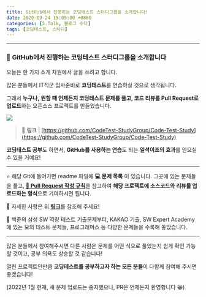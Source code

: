 ```yaml
---
title: GitHub에서 진행하는 코딩테스트 스터디그룹을 소개합니다!
date: 2020-09-24 15:05:00 +0800
categories: [5.Talk, 블로그 수다]
tags: [코딩테스트, 스터디]
---
```


---

### 🌠 **GitHub에서 진행하는 코딩테스트 스터디그룹을 소개합니다**

오늘은 한 가지 소개 차원에서 글을 쓰려고 합니다.

많은 분들께서 IT직군 입사준비로 **코딩테스트**를 연습하실 것으로 생각됩니다.

그래서 **누구나,** **원할 때 언제든지 코딩테스트 문제를 풀고, 코드 리뷰를 Pull Request로 업로드**하는 오픈소스 프로젝트를 만들었습니다.

![](https://camo.githubusercontent.com/036adcc91c3c4c63ec4bd0717cec45a2c40f3dc0/68747470733a2f2f692e696d6775722e636f6d2f644643354262742e706e67)

> 🔗 **링크** | [https://github.com/CodeTest-StudyGroup/Code-Test-Study](https://github.com/CodeTest-StudyGroup/Code-Test-Study)

**코딩테스트 공부**도 하면서, **GitHub를 사용하는 연습**도 되는 **일석이조의 효과**를 얻으실 수 있을 거예요!

---

⭐ 해당 Git에 들어가면 readme 파일에 **💻 문제 목록** 이 있습니다. 그곳에 있는 문제들을 풀고, [**🧲 Pull Request 작성 규칙**](https://github.com/CodeTest-StudyGroup/Code-Test-Study/wiki/%F0%9F%A7%B2-Pull-Request-&-Commit-Message-%EA%B7%9C%EC%B9%99)을 참고하여 **해당 프로젝트에 소스코드와 리뷰를 업로드하는 형식**으로 기여하시면 됩니다.

🔗 자세한 사항은 위 [**링크**](https://github.com/CodeTest-StudyGroup/Code-Test-Study)를 참조해 주세요!

📜 백준의 삼성 SW 역량 테스트 기출문제부터, KAKAO 기출, SW Expert Academy에 있는 모의 테스트 문제들, 프로그래머스 등 다양한 문제들을 수록해 놓았습니다.

---

많은 분들께서 참여해주시면 다른 사람은 문제를 어떤 식으로 풀었는지 쉽게 확인 가능할 것이고, 공부 의욕도 상승할 것 같습니다!

열린 프로젝트인만큼 **코딩테스트를 공부하고자 하는 모든 분들**이 다함께 참여해 주시면 좋겠습니다!

(2022년 1월 현재, 새 문제 업로드는 중지했으나, PR은 언제든지 환영합니다 😀)
